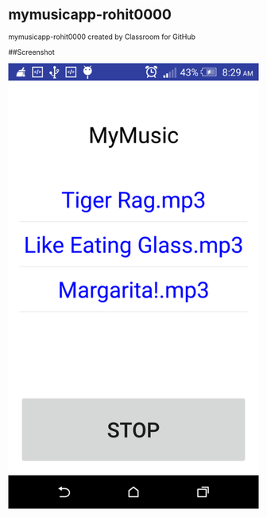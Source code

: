# mymusicapp-rohit0000
mymusicapp-rohit0000 created by Classroom for GitHub

##Screenshot

![screenshot](music.png)
